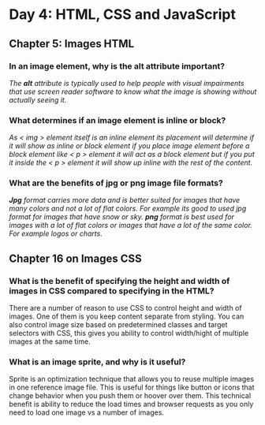 


<h1> Day 4: HTML, CSS and JavaScript

<h2> Chapter 5: Images HTML</h2>

<p><h3>In an image element, why is the alt attribute important?</h3></p>
<i> The <b>alt</b> attribute is typically used to help people with visual impairments that use screen reader software to know what the image is showing without actually seeing it.</i>  


<p><h3>What determines if an image element is inline or block?</h3></p>
<i>As < img > element itself is an inline element its placement will determine  if it will show as inline or block element if you place image element before a block element like < p > element it will act as a block element but if you put it inside the < p > element it will show up inline with the rest of the content. </i>


<p><h3>What are the benefits of jpg or png image file formats?</h3></p>
<i><b>Jpg</b> format carries more data and is better suited for images that have many colors and not a lot of flat colors. For example its good to used jpg format for images that have snow or sky. <b>png</b> format is best used for images with a lot of flat colors or images that have a lot of the same color. For example logos or charts.</i>



<h2>Chapter 16 on Images CSS</h2>

<p><h3>What is the benefit of specifying the height and width of images in CSS compared to specifying in the HTML?
</h3></p> There are a number of reason to use CSS to control height and width of images. One of them is you keep content separate from styling. You can also control image size based on predetermined classes and target selectors with CSS, this gives you ability to control width/hight of multiple images at the same time.</i>


<p><h3>What is an image sprite, and why is it useful?
</h3></p> Sprite is an optimization technique that allows you to reuse multiple images in one reference  image file. This is useful for things like button or icons that change behavior when you push them or hoover over them. This technical benefit is ability to reduce the load times and browser requests as you only need to load one image vs a number of images.</i>
